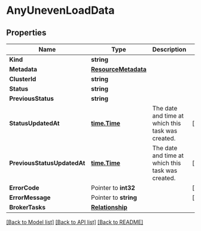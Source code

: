 # AnyUnevenLoadData

## Properties

Name | Type | Description | Notes
------------ | ------------- | ------------- | -------------
**Kind** | **string** |  | 
**Metadata** | [**ResourceMetadata**](ResourceMetadata.md) |  | 
**ClusterId** | **string** |  | 
**Status** | **string** |  | 
**PreviousStatus** | **string** |  | 
**StatusUpdatedAt** | [**time.Time**](time.Time.md) | The date and time at which this task was created. | [readonly] 
**PreviousStatusUpdatedAt** | [**time.Time**](time.Time.md) | The date and time at which this task was created. | [readonly] 
**ErrorCode** | Pointer to **int32** |  | [optional] 
**ErrorMessage** | Pointer to **string** |  | [optional] 
**BrokerTasks** | [**Relationship**](Relationship.md) |  | 

[[Back to Model list]](../README.md#documentation-for-models) [[Back to API list]](../README.md#documentation-for-api-endpoints) [[Back to README]](../README.md)


